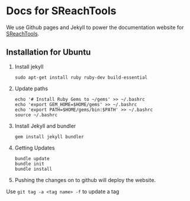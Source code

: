 # Docs for SReachTools

We use Github pages and Jekyll to power the documentation website for [SReachTools](https://unm-hscl.github.io/SReachTools/).

## Installation for Ubuntu

1. Install jekyll 
    ```
    sudo apt-get install ruby ruby-dev build-essential
    ```
1. Update paths 
    ```
    echo '# Install Ruby Gems to ~/gems' >> ~/.bashrc
    echo 'export GEM_HOME=$HOME/gems' >> ~/.bashrc
    echo 'export PATH=$HOME/gems/bin:$PATH' >> ~/.bashrc
    source ~/.bashrc
    ```
1. Install Jekyll and bundler
    ```
    gem install jekyll bundler
    ```
1. Getting Updates 
    ```
    bundle update
    bundle init
    bundle install
    ```
1. Pushing the changes on to github will deploy the website.


Use `git tag -a <tag name> -f` to update a tag
